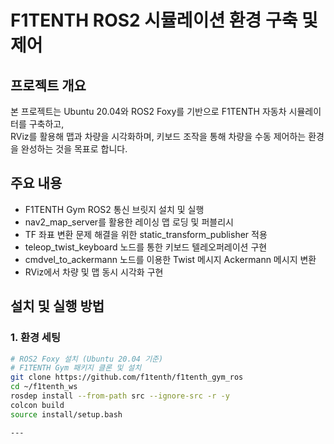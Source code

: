 # F1TENTH ROS2 시뮬레이션 환경 구축 및 제어

## 프로젝트 개요
본 프로젝트는 Ubuntu 20.04와 ROS2 Foxy를 기반으로 F1TENTH 자동차 시뮬레이터를 구축하고,  
RViz를 활용해 맵과 차량을 시각화하며, 키보드 조작을 통해 차량을 수동 제어하는 환경을 완성하는 것을 목표로 합니다.

## 주요 내용
- F1TENTH Gym ROS2 통신 브릿지 설치 및 실행  
- nav2_map_server를 활용한 레이싱 맵 로딩 및 퍼블리시  
- TF 좌표 변환 문제 해결을 위한 static_transform_publisher 적용  
- teleop_twist_keyboard 노드를 통한 키보드 텔레오퍼레이션 구현  
- cmdvel_to_ackermann 노드를 이용한 Twist 메시지 Ackermann 메시지 변환  
- RViz에서 차량 및 맵 동시 시각화 구현

## 설치 및 실행 방법

### 1. 환경 세팅

```bash
# ROS2 Foxy 설치 (Ubuntu 20.04 기준)
# F1TENTH Gym 패키지 클론 및 설치
git clone https://github.com/f1tenth/f1tenth_gym_ros
cd ~/f1tenth_ws
rosdep install --from-path src --ignore-src -r -y
colcon build
source install/setup.bash

---
